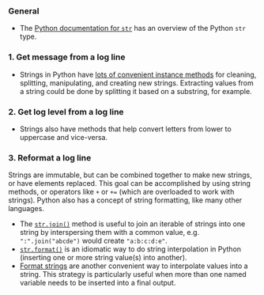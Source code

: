 ### General

- The [Python documentation for `str`][python-str-doc] has an overview of the Python `str` type.

### 1. Get message from a log line

- Strings in Python have [lots of convenient instance methods][str-type-methods] for cleaning, splitting, manipulating, and creating new strings. Extracting values from a string could be done by splitting it based on a substring, for example.

### 2. Get log level from a log line

- Strings also have methods that help convert letters from lower to uppercase and vice-versa.

### 3. Reformat a log line

Strings are immutable, but can be combined together to make new strings, or have elements replaced. This goal can be accomplished by using string methods, or operators like `+` or `+=` (which are overloaded to work with strings).
Python also has a concept of string formatting, like many other languages.

- The [`str.join()`][str-join] method is useful to join an iterable of strings into one string by interspersing them with a common value, e.g. `":".join("abcde")` would create `"a:b:c:d:e"`.
- [`str.format()`][str-format] is an idiomatic way to do string interpolation in Python (inserting one or more string value(s) into another).
- [Format strings][format-str] are another convenient way to interpolate values into a string. This strategy is particularly useful when more than one named variable needs to be inserted into a final output.

[python-str-doc]: https://docs.python.org/3/library/stdtypes.html#text-sequence-type-str
[str-type-methods]: https://docs.python.org/3/library/stdtypes.html#str
[str-join]: https://docs.python.org/3/library/stdtypes.html#str.join
[str-format]: https://docs.python.org/3/library/stdtypes.html#str.format
[format-str]: https://docs.python.org/3/library/string.html#formatstrings
